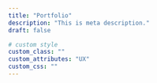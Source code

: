 ```yaml
---
title: "Portfolio"
description: "This is meta description."
draft: false

# custom style
custom_class: ""
custom_attributes: "UX"
custom_css: ""
---
```

